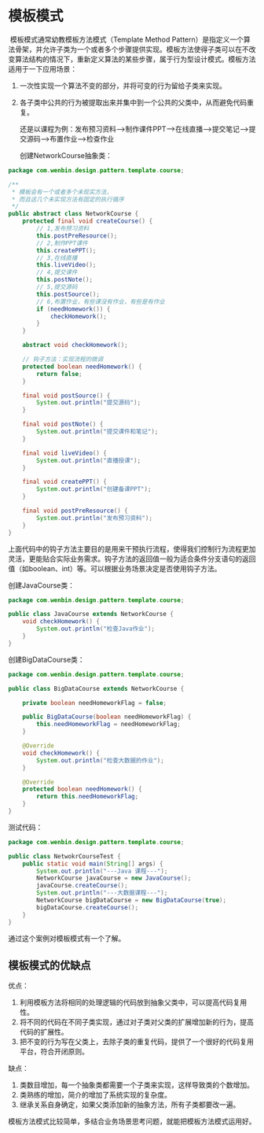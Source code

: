 # 模板模式

​		模板模式通常幼教模板方法模式（Template Method Pattern）是指定义一个算法骨架，并允许子类为一个或者多个步骤提供实现。模板方法使得子类可以在不改变算法结构的情况下，重新定义算法的某些步骤，属于行为型设计模式。模板方法适用于一下应用场景：

1. 一次性实现一个算法不变的部分，并将可变的行为留给子类来实现。

2. 各子类中公共的行为被提取出来并集中到一个公共的父类中，从而避免代码重复。

   还是以课程为例：发布预习资料-->制作课件PPT-->在线直播-->提交笔记-->提交源码-->布置作业-->检查作业

   

   创建NetworkCourse抽象类：

```java
package com.wenbin.design.pattern.template.course;

/**
 * 模板会有一个或者多个未现实方法，
 * 而且这几个未实现方法有固定的执行循序
 */
public abstract class NetworkCourse {
    protected final void createCourse() {
        // 1,发布预习资料
        this.postPreResource();
        // 2,制作PPT课件
        this.createPPT();
        // 3,在线直播
        this.liveVideo();
        // 4,提交课件
        this.postNote();
        // 5,提交源码
        this.postSource();
        // 6,布置作业，有些课没有作业，有些是有作业
        if (needHomework()) {
            checkHomework();
        }
    }

    abstract void checkHomework();

    // 钩子方法：实现流程的微调
    protected boolean needHomework() {
        return false;
    }

    final void postSource() {
        System.out.println("提交源码");
    }

    final void postNote() {
        System.out.println("提交课件和笔记");
    }

    final void liveVideo() {
        System.out.println("直播授课");
    }

    final void createPPT() {
        System.out.println("创建备课PPT");
    }

    final void postPreResource() {
        System.out.println("发布预习资料");
    }
}
```

​	上面代码中的钩子方法主要目的是用来干预执行流程，使得我们控制行为流程更加灵活，更能贴合实际业务需求。钩子方法的返回值一般为适合条件分支语句的返回值（如boolean、int）等。可以根据业务场景决定是否使用钩子方法。

创建JavaCourse类：

```java
package com.wenbin.design.pattern.template.course;

public class JavaCourse extends NetworkCourse {
    void checkHomework() {
        System.out.println("检查Java作业");
    }
}
```

创建BigDataCourse类：

```java
package com.wenbin.design.pattern.template.course;

public class BigDataCourse extends NetworkCourse {

    private boolean needHomeworkFlag = false;

    public BigDataCourse(boolean needHomeworkFlag) {
        this.needHomeworkFlag = needHomeworkFlag;
    }

    @Override
    void checkHomework() {
        System.out.println("检查大数据的作业");
    }

    @Override
    protected boolean needHomework() {
        return this.needHomeworkFlag;
    }
}
```

测试代码：

```java
package com.wenbin.design.pattern.template.course;

public class NetwokrCourseTest {
    public static void main(String[] args) {
        System.out.println("---Java 课程---");
        NetworkCourse javaCourse = new JavaCourse();
        javaCourse.createCourse();
        System.out.println("---大数据课程---");
        NetworkCourse bigDataCourse = new BigDataCourse(true);
        bigDataCourse.createCourse();
    }
}
```

通过这个案例对模板模式有一个了解。

## 模板模式的优缺点

优点：

1. 利用模板方法将相同的处理逻辑的代码放到抽象父类中，可以提高代码复用性。
2. 将不同的代码在不同子类实现，通过对子类对父类的扩展增加新的行为，提高代码的扩展性。
3. 把不变的行为写在父类上，去除子类的重复代码，提供了一个很好的代码复用平台，符合开闭原则。

缺点：

1. 类数目增加，每一个抽象类都需要一个子类来实现，这样导致类的个数增加。
2. 类熟练的增加，简介的增加了系统实现的复杂度。
3. 继承关系自身确定，如果父类添加新的抽象方法，所有子类都要改一遍。

模板方法模式比较简单，多结合业务场景思考问题，就能把模板方法模式运用好。



